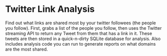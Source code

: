 # Twitter Link Analysis

Find out what links are shared most by your twitter followees (the people you follow). First, grabs a list of the people you follow, then uses the Twitter streaming API to return any Tweet from them that has a link in it. These tweets are then stored in a quick-n-dirty SQLite database for analysis. Also includes analysis code you can run to generate reports on what domains are the most shared.
